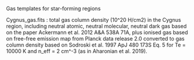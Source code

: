 Gas templates for star-forming regions

Cygnus_gas.fits : total gas column density (10^20 H/cm2) in the Cygnus region, including neutral atomic, neutral molecular, neutral dark gas based on the paper Ackermann et al. 2012 A&A 538A 71A, plus ionised gas based on free-free emission map from Planck data release 2.0 converted to gas column density based on Sodroski et al. 1997 ApJ 480 173S Eq. 5 for  Te = 10000 K and n_eff = 2 cm^-3 (as in Aharonian et al. 2019).